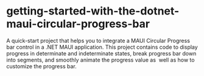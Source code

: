 # getting-started-with-the-dotnet-maui-circular-progress-bar
A quick-start project that helps you to integrate a MAUI Circular Progress bar control in a .NET MAUI application. This project contains code to display progress in determinate and indeterminate states, break progress bar down into segments, and smoothly animate the progress value as  well as how to customize the progress bar.
